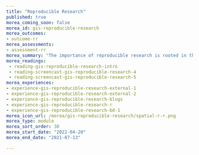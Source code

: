 ```yaml
---
title: "Reproducible Research"
published: true
morea_coming_soon: false
morea_id: gis-reproducible-research
morea_outcomes:
- outcome-rr
morea_assessments:   
- assessment-rr
morea_summary: "The importance of reproducible research is rooted in the self-commitment to good scientific practice and rests on the foundation of transparent and repeatable research work. No matter what type of documentation is used, including websites, blogs, or gray literature, it must meet these criteria."
morea_readings:
 - reading-gis-reproducible-research-intro
 - reading-screencast-gis-reproducible-research-4
 - reading-screencast-gis-reproducible-research-5
morea_experiences:
- experience-gis-reproducible-research-external-1
- experience-gis-reproducible-research-external-2
- experience-gis-reproducible-research-blogs
- experience-gis-reproducible-research-r
- experience-gis-reproducible-research-bd-1
morea_icon_url: /morea/gis-reproducible-research/spatial-r-r.png
morea_type: module
morea_sort_order: 30
morea_start_date: "2022-04-20"
morea_end_date: "2021-07-13"

---
```

